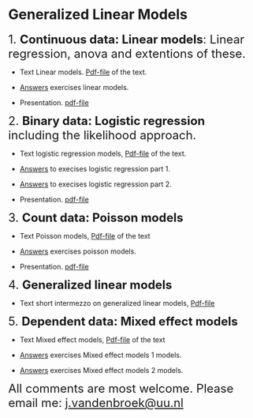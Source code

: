 Generalized Linear Models
================

<font size="5"> 1. **Continuous data: Linear models**: Linear
regression, anova and extentions of these.</font>

  - Text Linear models. [Pdf-file](linmod.pdf) of the text.

  - [Answers](Answer-linmod.md) exercises linear models.

  - Presentation. [pdf-file](linmod-pres.pdf)

<font size="5"> 2. **Binary data: Logistic regression** including the
likelihood approach.</font>

  - Text logistic regression models, [Pdf-file](logreg.pdf) of the text.

  - [Answers](Answer-logreg1.md) to execises logistic regression part 1.

  - [Answers](Answer-logreg2.md) to execises logistic regression part 2.

  - Presentation. [pdf-file](logreg-pres.pdf)

<font size="5"> 3. **Count data: Poisson models**</font>

  - Text Poisson models, [Pdf-file](poisson.pdf) of the text

  - [Answers](Answer-poisson.md) exercises poisson models.

  - Presentation. [pdf-file](count-pres.pdf)

<font size="5"> 4. **Generalized linear models**</font>

  - Text short intermezzo on generalized linear models,
    [Pdf-file](genlinmod.pdf)

<font size="5"> 5. **Dependent data: Mixed effect models**</font>

  - Text Mixed effect models, [Pdf-file](Dependent_data.pdf) of the text

  - [Answers](Answer-mixedmodels1.md) exercises Mixed effect models 1
    models.

  - [Answers](Answer-mixedmodels2.md) exercises Mixed effect models 2
    models.

<font size="5"> All comments are most welcome. Please email me:
<j.vandenbroek@uu.nl></font>
